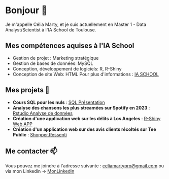 # Bonjour 👋

Je m'appelle Célia Marty, et je suis actuellement en Master 1 - Data Analyst/Scientist à l'IA School de Toulouse.

## Mes compétences aquises à l'IA School
- Gestion de projet : Marketing stratégique 
- Gestion de bases de données: MySQL
- Conception, développement de logiciels: R, R-Shiny
- Conception de site Web: HTML
Pour plus d'informations : [IA SCHOOL](https://www.intelligence-artificielle-school.com/les-formations/cycle-mastere/)

## Mes projets 💬
- **Cours SQL pour les nuls** :  [SQL Présentation](SQLPourlesNuls.pdf)
- **Analyse des chansons les plus streamées sur Spotify en 2023** : [Rstudio Analyse de données](https://github.com/CeliaMarty/CeliaMarty/blob/main/CeliaMARTY-Spotify.R)
- **Création d'une application web sur les délits à Los Angeles** : [R-Shiny Web APP](https://github.com/CeliaMarty/Projet-R-Shiny-)
- **Création d'un application web sur des avis clients récoltés sur Tee Public** : [Shopper.Ressenti](https://github.com/CeliaMarty/SHOPPER.RESSENTI.git)

## Me contacter 📫

Vous pouvez me joindre à l'adresse suivante : celiamartypro@gmail.com
ou via mon Linkedin -> [MonLinkedin](www.linkedin.com/in/célia-m-4b0448220)


